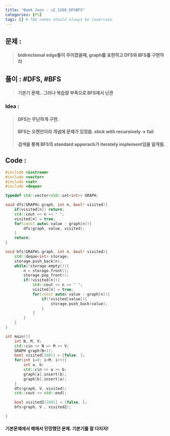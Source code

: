 ```yaml
---
title: "Baek Joon - s2_1260_DFSBFS"
categories: [PS]
tags: [] # TAG names should always be lowercase
---
```

## 문제 :
> #### bidirectional edge들이 주어졌을때, graph를 표현하고 DFS와 BFS를 구현하라

## 풀이 : #DFS, #BFS
> #### 기본기 문제.. 그러나 복습량 부족으로 BFS에서 난관

### Idea : 
> #### DFS는 무난하게 구현.
> #### BFS는 오랜만이라 개념에 문제가 있었음. stick with recursively -> fail
> #### 검색을 통해 BFS의 standard apporach가 iterately implement임을 알게됨.

## Code :
```cpp
#include <iostream>
#include <vector>
#include <set>
#include <deque>

typedef std::vector<std::set<int>> GRAPH;

void dfs(GRAPH& graph, int n, bool* visited){
    if(visited[n]) return;
    std::cout << n << " ";
    visited[n] = true;
    for(const auto& value : graph[n]){
        dfs(graph, value, visited);
    }
    return;
}

void bfs(GRAPH& graph, int n, bool* visited){
    std::deque<int> storage;
    storage.push_back(n);
    while(!storage.empty()){
        n = storage.front();
        storage.pop_front();
        if(!visited[n]){
            std::cout << n << " ";
            visited[n] = true;
            for(const auto& value : graph[n]){
                if(!visited[value]){
                    storage.push_back(value);
                }
            }
        }
    }
}

int main(){
    int N, M, V;
    std::cin >> N >> M >> V;
    GRAPH graph(N+1);
    bool visited[1001] = {false, };
    for(int i=0; i<M; i++){
        int a, b;
        std::cin >> a >> b;
        graph[a].insert(b);
        graph[b].insert(a);
    }
    dfs(graph, V, visited);
    std::cout << std::endl;

    bool visited2[1001] = {false, };
    bfs(graph, V , visited2);

}
```
#### 기본문제에서 해매서 민망했던 문제. 기본기를 잘 다지자!
